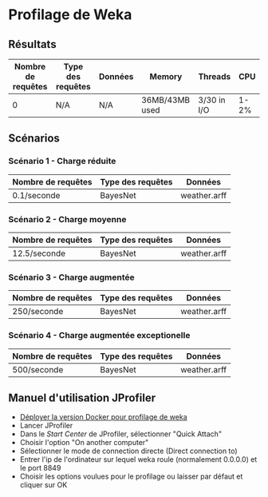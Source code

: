 # Profilage de Weka

## Résultats

Nombre de requêtes | Type des requêtes | Données | Memory | Threads | CPU
--- | --- | --- | --- | --- | ---
0 | N/A | N/A | 36MB/43MB used | 3/30 in I/O | 1-2%

## Scénarios

### Scénario 1 - Charge réduite
Nombre de requêtes | Type des requêtes | Données
--- | --- | ---
0.1/seconde | BayesNet | weather.arff

### Scénario 2 - Charge moyenne
Nombre de requêtes | Type des requêtes | Données
--- | --- | ---
12.5/seconde | BayesNet | weather.arff

### Scénario 3 - Charge augmentée
Nombre de requêtes | Type des requêtes | Données
--- | --- | ---
250/seconde | BayesNet | weather.arff

### Scénario 4 - Charge augmentée exceptionelle
Nombre de requêtes | Type des requêtes | Données
--- | --- | ---
500/seconde | BayesNet | weather.arff

## Manuel d'utilisation JProfiler

- [Déployer la version Docker pour profilage de weka](.\Q2.md)
- Lancer JProfiler
- Dans le _Start Center_ de JProfiler, sélectionner "Quick Attach"
- Choisir l'option "On another computer"
- Sélectionner le mode de connection directe (Direct connection to)
- Entrer l'ip de l'ordinateur sur lequel weka roule (normalement 0.0.0.0) et le port 8849
- Choisir les options voulues pour le profilage ou laisser par défaut et cliquer sur OK
